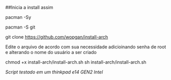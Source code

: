 ##Inicia a install assim 

pacman -Sy

pacman -S git

git clone https://github.com/wopgan/install-arch

Edite o arquivo de acordo com sua necessidade adicioinando senha de root e alterando o nome do usuário a ser criado

chmod +x install-arch/install-arch.sh
sh install-arch/install-arch.sh


*Script testado em um thinkpad e14 GEN2 Intel*
